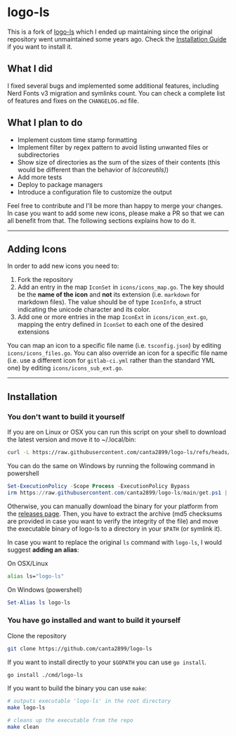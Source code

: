 # logo-ls

This is a fork of [logo-ls](https://github.com/Yash-Handa/logo-ls) which I ended up maintaining since the original repository went unmaintained some years ago. Check the [Installation Guide](#installation) if you want to install it.

## What I did

I fixed several bugs and implemented some additional features, including Nerd Fonts v3 migration and symlinks count. You can check a complete list of features and fixes on the `CHANGELOG.md` file.

## What I plan to do

- Implement custom time stamp formatting
- Implement filter by regex pattern to avoid listing unwanted files or subdirectories
- Show size of directories as the sum of the sizes of their contents (this would be different than the behavior of _ls(coreutils)_)
- Add more tests
- Deploy to package managers
- Introduce a configuration file to customize the output

Feel free to contribute and I'll be more than happy to merge your changes. In case you want to add some new icons, please make a PR so that we can all benefit from that. The following sections explains how to do it.

---

## Adding Icons

In order to add new icons you need to:

1. Fork the repository
2. Add an entry in the map `IconSet` in `icons/icons_map.go`. The key should be the **name of the icon** and **not** its extension (i.e. `markdown` for markdown files). The value should be of type `IconInfo`, a struct indicating the unicode character and its color.
3. Add one or more entries in the map `IconExt` in `icons/icon_ext.go`, mapping the entry defined in `IconSet` to each one of the desired extensions

You can map an icon to a specific file name (i.e. `tsconfig.json`) by editing `icons/icons_files.go`. You can also override an icon for a specific file name (i.e. use a different icon for `gitlab-ci.yml` rather than the standard YML one) by editing `icons/icons_sub_ext.go`.

---

## Installation

### You don't want to build it yourself

If you are on Linux or OSX you can run this script on your shell to download the latest version and move it to ~/.local/bin:

```bash
curl -L https://raw.githubusercontent.com/canta2899/logo-ls/refs/heads/main/get.sh | sh
```

You can do the same on Windows by running the following command in powershell

```powershell
Set-ExecutionPolicy -Scope Process -ExecutionPolicy Bypass
irm https://raw.githubusercontent.com/canta2899/logo-ls/main/get.ps1 | iex
```

Otherwise, you can manually download the binary for your platform from the [releases page](https://github.com/canta2899/logo-ls/releases/). Then, you have to extract the archive (md5 checksums are provided in case you want to verify the integrity of the file) and move the executable binary of logo-ls to a directory in your `$PATH` (or symlink it).

In case you want to replace the original `ls` command with `logo-ls`, I would suggest **adding an alias**:

On OSX/Linux

```bash
alias ls="logo-ls"
```

On Windows (powershell)
 
```powershell
Set-Alias ls logo-ls
```

### You have go installed and want to build it yourself

Clone the repository

```bash
git clone https://github.com/canta2899/logo-ls
```

If you want to install directly to your `$GOPATH` you can use `go install`.

```bash
go install ./cmd/logo-ls
```

If you want to build the binary you can use `make`:

```bash
# outputs executable 'logo-ls' in the root directory
make logo-ls
```

```bash
# cleans up the executable from the repo
make clean
```
